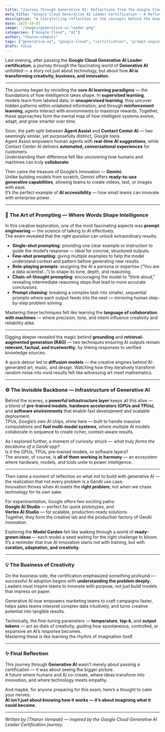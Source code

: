 ```yaml
---
title: "Journey Through Generative AI: Reflections from the Google Cloud Generative AI Leader Exam"
meta_title: "Google Cloud Generative AI Leader Certification – A Reflective Journey into AI Innovation"
description: "A storytelling reflection on the concepts behind the Google Cloud Generative AI Leader certification — from learning paradigms to prompt techniques, Gemini, and real-world business transformation."
date: 2025-10-07
image: "/images/generative-ai-leader.png"
categories: ["Google Cloud", "AI"]
author: "tharun-vempati"
tags: ["generative-ai", "google-cloud", "certification", "prompt-engineering", "gemini", "vertex-ai", "ai-leadership"]
draft: false
---
```


Last evening, after passing the **Google Cloud Generative AI Leader certification**, a journey through the fascinating world of **Generative AI** unfolded — a story not just about technology, but about how **AI is transforming creativity, business, and innovation**.

---

The journey began by revisiting the **core AI learning paradigms** — the foundations of how intelligence takes shape. In **supervised learning**, models learn from labeled data; in **unsupervised learning**, they uncover hidden patterns within unlabeled information; and through **reinforcement learning**, agents interact with environments to maximize rewards. Together, these approaches form the mental map of how intelligent systems evolve, adapt, and grow smarter over time.

Soon, the path split between **Agent Assist** and **Contact Center AI** — two seemingly similar, yet purposefully distinct, Google tools.  
Agent Assist empowers human agents with **real-time AI suggestions**, while Contact Center AI delivers **automated, conversational experiences** for customers.  
Understanding their difference felt like uncovering how humans and machines can truly **collaborate**.

Then came the treasure of Google’s innovation — **Gemini**.  
Unlike building models from scratch, Gemini offers **ready-to-use generative capabilities**, allowing teams to create videos, text, or images with ease.  
It’s the perfect example of **AI accessibility** — how small teams can innovate with enterprise power.

---

### 🧠 The Art of Prompting — Where Words Shape Intelligence

In this creative exploration, one of the most fascinating aspects was **prompt engineering** — the science of talking to AI effectively.  
The exam revealed that the *right question* can unlock extraordinary results.

- **Single-shot prompting**: providing one clear example or instruction to guide the model’s response — ideal for concise, structured outputs.  
- **Few-shot prompting**: giving multiple examples to help the model understand context and pattern before generating new results.  
- **Role-playing prompts**: assigning the AI a persona or expertise (“You are a data scientist...”) to shape its tone, depth, and reasoning.  
- **Chain-of-thought prompting**: encouraging the model to “think aloud,” revealing intermediate reasoning steps that lead to more accurate conclusions.  
- **Prompt chaining**: breaking a complex task into smaller, sequential prompts where each output feeds into the next — mirroring human step-by-step problem solving.

Mastering these techniques felt like learning the **language of collaboration with machines** — where precision, tone, and intent influence creativity and reliability alike.

---

Digging deeper revealed the magic behind **grounding** and **retrieval-augmented generation (RAG)** — two techniques ensuring AI outputs remain **relevant, factual, and trustworthy**, by linking responses to verified knowledge sources.

A quick detour led to **diffusion models** — the creative engines behind AI-generated art, music, and design. Watching how they iteratively transform random noise into vivid results felt like witnessing art meet mathematics.

---

### ⚙️ The Invisible Backbone — Infrastructure of Generative AI

Behind the scenes, a **powerful infrastructure layer** keeps all this alive —  
a blend of **pre-trained models**, **hardware accelerators (GPUs and TPUs)**, and **software environments** that enable fast development and scalable deployment.  
TPUs, Google’s own AI chips, shine here — built to handle massive computations and **fuel multi-model systems**, where multiple AI models collaborate in sequence to create richer, context-aware results.

As I explored further, a moment of curiosity struck — *what truly forms the backbone of a GenAI app?*  
Is it the GPUs, TPUs, pre-trained models, or software layers?  
The answer, of course, is **all of them working in harmony** — an ecosystem where hardware, models, and tools unite to power intelligence.

---

Then came a moment of reflection on what *not* to build with generative AI — the realization that not every problem is a GenAI use case.  
Innovation thrives when AI meets the **right problem**, not when we chase technology for its own sake.

For experimentation, Google offers two exciting paths:  
**Google AI Studio** — perfect for quick prototypes, and  
**Vertex AI Studio** — for scalable, production-ready solutions.  
Together, they form the creative lab and the production factory of GenAI innovation.

Exploring the **Model Garden** felt like walking through a world of **ready-grown ideas** — each model a seed waiting for the right challenge to bloom.  
It’s a reminder that true AI innovation starts not with training, but with **curation, adaptation, and creativity**.

---

### 💡 The Business of Creativity

On the business side, the certification emphasized something profound — successful AI adoption begins with **understanding the problem deeply**.  
Leaders must inspire teams to innovate with purpose, not just build models that impress on paper.

Generative AI now empowers marketing teams to craft campaigns faster, helps sales teams interpret complex data intuitively, and turns creative potential into tangible results.

Technically, the fine-tuning parameters — **temperature**, **top-k**, and **output tokens** — act as dials of creativity, guiding how spontaneous, controlled, or expansive an AI’s response becomes.  
Mastering these is like learning the rhythm of imagination itself.

---

### ✨ Final Reflection

This journey through **Generative AI** wasn’t merely about passing a certification — it was about seeing the bigger picture.  
A future where humans and AI co-create, where ideas transform into innovation, and where technology meets empathy.

And maybe, for anyone preparing for this exam, here’s a thought to calm your nerves:  
**AI isn’t just about knowing how it works — it’s about imagining what it could become.**

---

*Written by [Tharun Vempati] — inspired by the Google Cloud Generative AI Leader Certification journey.*